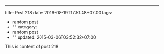 ---
title: Post 218
date: 2016-08-19T17:51:48+07:00
tags:
  - random post
  - ""
category:
  - random post
  - ""
updated: 2015-03-06T03:52:32+07:00

This is content of post 218
